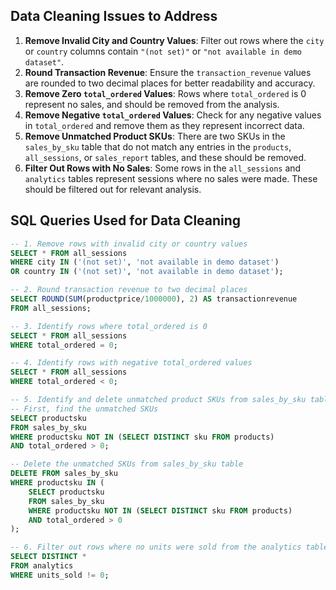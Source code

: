 ## Data Cleaning Issues to Address

1. **Remove Invalid City and Country Values**: Filter out rows where the `city` or `country` columns contain `"(not set)"` or `"not available in demo dataset"`.
2. **Round Transaction Revenue**: Ensure the `transaction_revenue` values are rounded to two decimal places for better readability and accuracy.
3. **Remove Zero `total_ordered` Values**: Rows where `total_ordered` is 0 represent no sales, and should be removed from the analysis.
4. **Remove Negative `total_ordered` Values**: Check for any negative values in `total_ordered` and remove them as they represent incorrect data.
5. **Remove Unmatched Product SKUs**: There are two SKUs in the `sales_by_sku` table that do not match any entries in the `products`, `all_sessions`, or `sales_report` tables, and these should be removed.
6. **Filter Out Rows with No Sales**: Some rows in the `all_sessions` and `analytics` tables represent sessions where no sales were made. These should be filtered out for relevant analysis.

## SQL Queries Used for Data Cleaning

```sql
-- 1. Remove rows with invalid city or country values
SELECT * FROM all_sessions 
WHERE city IN ('(not set)', 'not available in demo dataset') 
OR country IN ('(not set)', 'not available in demo dataset');

-- 2. Round transaction revenue to two decimal places
SELECT ROUND(SUM(productprice/1000000), 2) AS transactionrevenue 
FROM all_sessions;

-- 3. Identify rows where total_ordered is 0
SELECT * FROM all_sessions 
WHERE total_ordered = 0;

-- 4. Identify rows with negative total_ordered values
SELECT * FROM all_sessions 
WHERE total_ordered < 0;

-- 5. Identify and delete unmatched product SKUs from sales_by_sku table
-- First, find the unmatched SKUs
SELECT productsku 
FROM sales_by_sku 
WHERE productsku NOT IN (SELECT DISTINCT sku FROM products) 
AND total_ordered > 0;

-- Delete the unmatched SKUs from sales_by_sku table
DELETE FROM sales_by_sku 
WHERE productsku IN (
    SELECT productsku 
    FROM sales_by_sku 
    WHERE productsku NOT IN (SELECT DISTINCT sku FROM products) 
    AND total_ordered > 0
);

-- 6. Filter out rows where no units were sold from the analytics table
SELECT DISTINCT * 
FROM analytics 
WHERE units_sold != 0;

```